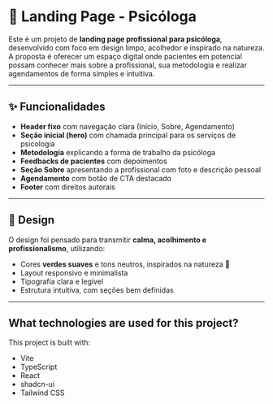 

# 🌿 Landing Page - Psicóloga  

Este é um projeto de **landing page profissional para psicóloga**, desenvolvido com foco em design limpo, acolhedor e inspirado na natureza.  
A proposta é oferecer um espaço digital onde pacientes em potencial possam conhecer mais sobre a profissional, sua metodologia e realizar agendamentos de forma simples e intuitiva.  

---

## ✨ Funcionalidades  

- **Header fixo** com navegação clara (Início, Sobre, Agendamento)  
- **Seção inicial (hero)** com chamada principal para os serviços de psicologia  
- **Metodologia** explicando a forma de trabalho da psicóloga  
- **Feedbacks de pacientes** com depoimentos  
- **Seção Sobre** apresentando a profissional com foto e descrição pessoal  
- **Agendamento** com botão de CTA destacado  
- **Footer** com direitos autorais  

---

## 🎨 Design  

O design foi pensado para transmitir **calma, acolhimento e profissionalismo**, utilizando:  
- Cores **verdes suaves** e tons neutros, inspirados na natureza 🌱  
- Layout responsivo e minimalista  
- Tipografia clara e legível  
- Estrutura intuitiva, com seções bem definidas  

---


## What technologies are used for this project?

This project is built with:

- Vite
- TypeScript
- React
- shadcn-ui
- Tailwind CSS
